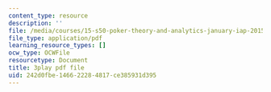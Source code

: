 ```yaml
---
content_type: resource
description: ''
file: /media/courses/15-s50-poker-theory-and-analytics-january-iap-2015/242d0fbe146622284817ce385931d395_tXVDY1HvrVU.pdf
file_type: application/pdf
learning_resource_types: []
ocw_type: OCWFile
resourcetype: Document
title: 3play pdf file
uid: 242d0fbe-1466-2228-4817-ce385931d395
---
```

